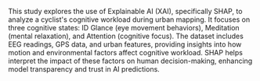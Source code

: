 This study explores the use of Explainable AI (XAI), specifically SHAP, to analyze a cyclist's cognitive workload during urban mapping. It focuses on three cognitive states: ID Glance (eye movement behaviors), Meditation (mental relaxation), and Attention (cognitive focus). The dataset includes EEG readings, GPS data, and urban features, providing insights into how motion and environmental factors affect cognitive workload. SHAP helps interpret the impact of these factors on human decision-making, enhancing model transparency and trust in AI predictions.
